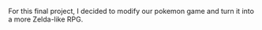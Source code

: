 For this final project, I decided to modify our pokemon game and turn it into a more Zelda-like RPG.
